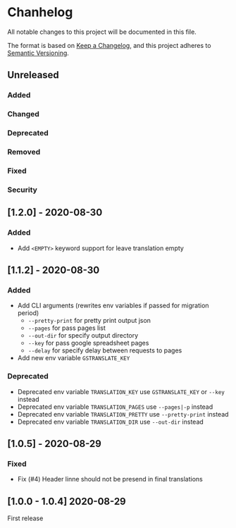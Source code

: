 # Chanhelog
All notable changes to this project will be documented in this file.

The format is based on [Keep a Changelog](https://keepachangelog.com/en/1.0.0/),
and this project adheres to [Semantic Versioning](https://semver.org/spec/v2.0.0.html).

## Unreleased
### Added
### Changed
### Deprecated
### Removed
### Fixed
### Security

## [1.2.0] - 2020-08-30
### Added
- Add `<EMPTY>` keyword support for leave translation empty

## [1.1.2] - 2020-08-30
### Added
- Add CLI arguments (rewrites env variables if passed for migration period)
  - `--pretty-print` for pretty print output json
  - `--pages` for pass pages list
  - `--out-dir` for specify output directory
  - `--key` for pass google spreadsheet pages
  - `--delay` for specify delay between requests to pages
- Add new env variable `GSTRANSLATE_KEY`
### Deprecated
  - Deprecated env variable `TRANSLATION_KEY` use `GSTRANSLATE_KEY` or `--key` instead
  - Deprecated env variable `TRANSLATION_PAGES` use `--pages|-p` instead
  - Deprecated env variable `TRANSLATION_PRETTY` use `--pretty-print` instead
  - Deprecated env variable `TRANSLATION_DIR` use `--out-dir` instead

## [1.0.5] - 2020-08-29
### Fixed
- Fix (#4) Header linne should not be presend in final translations

## [1.0.0 - 1.0.4] 2020-08-29
First release
